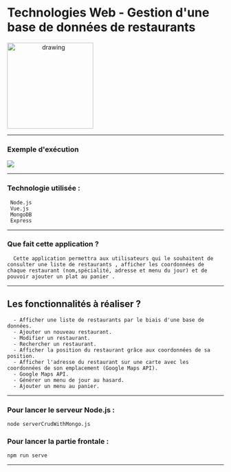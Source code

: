 # Technologies Web - Gestion d'une base de données de restaurants 


<img src="https://i.ibb.co/3r2QyfG/miage.png" alt="drawing" 
width="200" style="text-align:center"/>  


------------


### Exemple d'exécution 

![](https://github.com/JugheadTn/Technologies-Web/blob/master/InterfaceExemple.gif)
   

------------



### Technologie utilisée : 
	 Node.js
	 Vue.js
	 MongoDB
	 Express


------------


### Que fait cette application ?

      Cette application permettra aux utilisateurs qui le souhaitent de consulter une liste de restaurants , afficher les coordonnées de chaque restaurant (nom,spécialité, adresse et menu du jour) et de pouvoir ajouter un plat au panier .
 


------------


## Les fonctionnalités à réaliser ?

      - Afficher une liste de restaurants par le biais d'une base de données.
      - Ajouter un nouveau restaurant.
      - Modifier un restaurant.
      - Rechercher un restaurant.
      - Afficher la position du restaurant grâce aux coordonnées de sa position.
      - Afficher l'adresse du restaurant sur une carte avec les coordonnées de son emplacement (Google Maps API).
      - Google Maps API.
      - Générer un menu de jour au hasard.
      - Ajouter un menu au panier.

------------

### Pour lancer le serveur Node.js :
	node serverCrudWithMongo.js 
### Pour lancer la partie frontale  :
   
	npm run serve



------------































